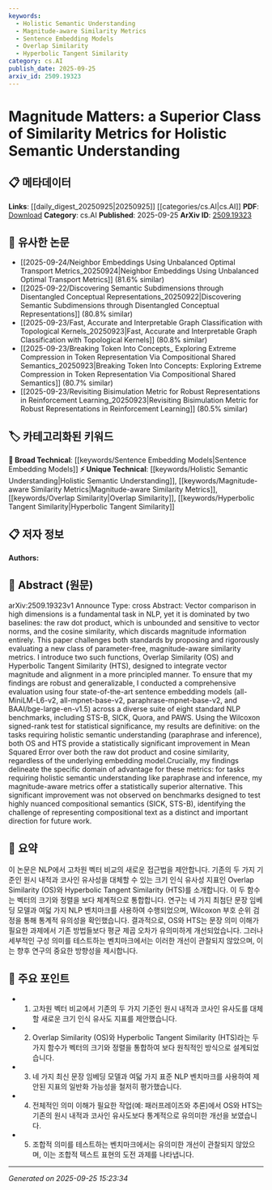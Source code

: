 ```yaml
---
keywords:
  - Holistic Semantic Understanding
  - Magnitude-aware Similarity Metrics
  - Sentence Embedding Models
  - Overlap Similarity
  - Hyperbolic Tangent Similarity
category: cs.AI
publish_date: 2025-09-25
arxiv_id: 2509.19323
---
```


<!-- KEYWORD_LINKING_METADATA:
{
  "processed_timestamp": "2025-09-25T15:23:34.868520",
  "vocabulary_version": "1.0",
  "selected_keywords": [
    "Holistic Semantic Understanding",
    "Magnitude-aware Similarity Metrics",
    "Sentence Embedding Models",
    "Overlap Similarity",
    "Hyperbolic Tangent Similarity"
  ],
  "rejected_keywords": [],
  "similarity_scores": {
    "Holistic Semantic Understanding": 0.78,
    "Magnitude-aware Similarity Metrics": 0.8,
    "Sentence Embedding Models": 0.72,
    "Overlap Similarity": 0.79,
    "Hyperbolic Tangent Similarity": 0.79
  },
  "extraction_method": "AI_prompt_based",
  "budget_applied": true,
  "candidates_json": {
    "candidates": [
      {
        "surface": "Holistic Semantic Understanding",
        "canonical": "Holistic Semantic Understanding",
        "aliases": [
          "Comprehensive Semantic Analysis"
        ],
        "category": "unique_technical",
        "rationale": "This concept is central to the paper's contribution and is distinct from typical semantic analysis, emphasizing a more integrated approach.",
        "novelty_score": 0.75,
        "connectivity_score": 0.65,
        "specificity_score": 0.8,
        "link_intent_score": 0.78
      },
      {
        "surface": "Magnitude-aware Similarity Metrics",
        "canonical": "Magnitude-aware Similarity Metrics",
        "aliases": [
          "Magnitude-based Similarity",
          "Magnitude-sensitive Metrics"
        ],
        "category": "unique_technical",
        "rationale": "This is a novel class of metrics introduced in the paper, providing a new perspective on vector comparison.",
        "novelty_score": 0.82,
        "connectivity_score": 0.6,
        "specificity_score": 0.85,
        "link_intent_score": 0.8
      },
      {
        "surface": "Sentence Embedding Models",
        "canonical": "Sentence Embedding Models",
        "aliases": [
          "Sentence Embeddings",
          "Embedding Models"
        ],
        "category": "broad_technical",
        "rationale": "These models are crucial for the evaluation and application of the proposed metrics, linking to broader NLP contexts.",
        "novelty_score": 0.55,
        "connectivity_score": 0.88,
        "specificity_score": 0.7,
        "link_intent_score": 0.72
      },
      {
        "surface": "Overlap Similarity",
        "canonical": "Overlap Similarity",
        "aliases": [
          "OS Metric"
        ],
        "category": "unique_technical",
        "rationale": "As a newly proposed metric, it represents a key innovation of the paper and is essential for understanding its contributions.",
        "novelty_score": 0.8,
        "connectivity_score": 0.55,
        "specificity_score": 0.78,
        "link_intent_score": 0.79
      },
      {
        "surface": "Hyperbolic Tangent Similarity",
        "canonical": "Hyperbolic Tangent Similarity",
        "aliases": [
          "HTS Metric"
        ],
        "category": "unique_technical",
        "rationale": "This metric is another novel contribution, providing a unique approach to integrating vector magnitude and alignment.",
        "novelty_score": 0.8,
        "connectivity_score": 0.55,
        "specificity_score": 0.78,
        "link_intent_score": 0.79
      }
    ],
    "ban_list_suggestions": [
      "vector comparison",
      "raw dot product",
      "cosine similarity"
    ]
  },
  "decisions": [
    {
      "candidate_surface": "Holistic Semantic Understanding",
      "resolved_canonical": "Holistic Semantic Understanding",
      "decision": "linked",
      "scores": {
        "novelty": 0.75,
        "connectivity": 0.65,
        "specificity": 0.8,
        "link_intent": 0.78
      }
    },
    {
      "candidate_surface": "Magnitude-aware Similarity Metrics",
      "resolved_canonical": "Magnitude-aware Similarity Metrics",
      "decision": "linked",
      "scores": {
        "novelty": 0.82,
        "connectivity": 0.6,
        "specificity": 0.85,
        "link_intent": 0.8
      }
    },
    {
      "candidate_surface": "Sentence Embedding Models",
      "resolved_canonical": "Sentence Embedding Models",
      "decision": "linked",
      "scores": {
        "novelty": 0.55,
        "connectivity": 0.88,
        "specificity": 0.7,
        "link_intent": 0.72
      }
    },
    {
      "candidate_surface": "Overlap Similarity",
      "resolved_canonical": "Overlap Similarity",
      "decision": "linked",
      "scores": {
        "novelty": 0.8,
        "connectivity": 0.55,
        "specificity": 0.78,
        "link_intent": 0.79
      }
    },
    {
      "candidate_surface": "Hyperbolic Tangent Similarity",
      "resolved_canonical": "Hyperbolic Tangent Similarity",
      "decision": "linked",
      "scores": {
        "novelty": 0.8,
        "connectivity": 0.55,
        "specificity": 0.78,
        "link_intent": 0.79
      }
    }
  ]
}
-->

# Magnitude Matters: a Superior Class of Similarity Metrics for Holistic Semantic Understanding

## 📋 메타데이터

**Links**: [[daily_digest_20250925|20250925]] [[categories/cs.AI|cs.AI]]
**PDF**: [Download](https://arxiv.org/pdf/2509.19323.pdf)
**Category**: cs.AI
**Published**: 2025-09-25
**ArXiv ID**: [2509.19323](https://arxiv.org/abs/2509.19323)

## 🔗 유사한 논문
- [[2025-09-24/Neighbor Embeddings Using Unbalanced Optimal Transport Metrics_20250924|Neighbor Embeddings Using Unbalanced Optimal Transport Metrics]] (81.6% similar)
- [[2025-09-22/Discovering Semantic Subdimensions through Disentangled Conceptual Representations_20250922|Discovering Semantic Subdimensions through Disentangled Conceptual Representations]] (80.8% similar)
- [[2025-09-23/Fast, Accurate and Interpretable Graph Classification with Topological Kernels_20250923|Fast, Accurate and Interpretable Graph Classification with Topological Kernels]] (80.8% similar)
- [[2025-09-23/Breaking Token Into Concepts_ Exploring Extreme Compression in Token Representation Via Compositional Shared Semantics_20250923|Breaking Token Into Concepts: Exploring Extreme Compression in Token Representation Via Compositional Shared Semantics]] (80.7% similar)
- [[2025-09-23/Revisiting Bisimulation Metric for Robust Representations in Reinforcement Learning_20250923|Revisiting Bisimulation Metric for Robust Representations in Reinforcement Learning]] (80.5% similar)

## 🏷️ 카테고리화된 키워드
**🧠 Broad Technical**: [[keywords/Sentence Embedding Models|Sentence Embedding Models]]
**⚡ Unique Technical**: [[keywords/Holistic Semantic Understanding|Holistic Semantic Understanding]], [[keywords/Magnitude-aware Similarity Metrics|Magnitude-aware Similarity Metrics]], [[keywords/Overlap Similarity|Overlap Similarity]], [[keywords/Hyperbolic Tangent Similarity|Hyperbolic Tangent Similarity]]

## 📋 저자 정보

**Authors:** 

## 📄 Abstract (원문)

arXiv:2509.19323v1 Announce Type: cross 
Abstract: Vector comparison in high dimensions is a fundamental task in NLP, yet it is dominated by two baselines: the raw dot product, which is unbounded and sensitive to vector norms, and the cosine similarity, which discards magnitude information entirely. This paper challenges both standards by proposing and rigorously evaluating a new class of parameter-free, magnitude-aware similarity metrics. I introduce two such functions, Overlap Similarity (OS) and Hyperbolic Tangent Similarity (HTS), designed to integrate vector magnitude and alignment in a more principled manner. To ensure that my findings are robust and generalizable, I conducted a comprehensive evaluation using four state-of-the-art sentence embedding models (all-MiniLM-L6-v2, all-mpnet-base-v2, paraphrase-mpnet-base-v2, and BAAI/bge-large-en-v1.5) across a diverse suite of eight standard NLP benchmarks, including STS-B, SICK, Quora, and PAWS. Using the Wilcoxon signed-rank test for statistical significance, my results are definitive: on the tasks requiring holistic semantic understanding (paraphrase and inference), both OS and HTS provide a statistically significant improvement in Mean Squared Error over both the raw dot product and cosine similarity, regardless of the underlying embedding model.Crucially, my findings delineate the specific domain of advantage for these metrics: for tasks requiring holistic semantic understanding like paraphrase and inference, my magnitude-aware metrics offer a statistically superior alternative. This significant improvement was not observed on benchmarks designed to test highly nuanced compositional semantics (SICK, STS-B), identifying the challenge of representing compositional text as a distinct and important direction for future work.

## 📝 요약

이 논문은 NLP에서 고차원 벡터 비교의 새로운 접근법을 제안합니다. 기존의 두 가지 기준인 원시 내적과 코사인 유사성을 대체할 수 있는 크기 인식 유사성 지표인 Overlap Similarity (OS)와 Hyperbolic Tangent Similarity (HTS)를 소개합니다. 이 두 함수는 벡터의 크기와 정렬을 보다 체계적으로 통합합니다. 연구는 네 가지 최첨단 문장 임베딩 모델과 여덟 가지 NLP 벤치마크를 사용하여 수행되었으며, Wilcoxon 부호 순위 검정을 통해 통계적 유의성을 확인했습니다. 결과적으로, OS와 HTS는 문장 의미 이해가 필요한 과제에서 기존 방법들보다 평균 제곱 오차가 유의미하게 개선되었습니다. 그러나 세부적인 구성 의미를 테스트하는 벤치마크에서는 이러한 개선이 관찰되지 않았으며, 이는 향후 연구의 중요한 방향성을 제시합니다.

## 🎯 주요 포인트

- 1. 고차원 벡터 비교에서 기존의 두 가지 기준인 원시 내적과 코사인 유사도를 대체할 새로운 크기 인식 유사도 지표를 제안했습니다.
- 2. Overlap Similarity (OS)와 Hyperbolic Tangent Similarity (HTS)라는 두 가지 함수가 벡터의 크기와 정렬을 통합하여 보다 원칙적인 방식으로 설계되었습니다.
- 3. 네 가지 최신 문장 임베딩 모델과 여덟 가지 표준 NLP 벤치마크를 사용하여 제안된 지표의 일반화 가능성을 철저히 평가했습니다.
- 4. 전체적인 의미 이해가 필요한 작업(예: 패러프레이즈와 추론)에서 OS와 HTS는 기존의 원시 내적과 코사인 유사도보다 통계적으로 유의미한 개선을 보였습니다.
- 5. 조합적 의미를 테스트하는 벤치마크에서는 유의미한 개선이 관찰되지 않았으며, 이는 조합적 텍스트 표현의 도전 과제를 나타냅니다.


---

*Generated on 2025-09-25 15:23:34*
